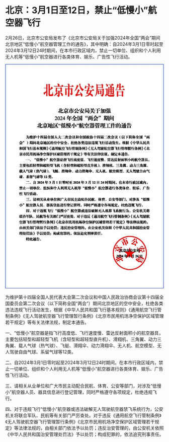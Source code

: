 # 北京：3月1日至12日，禁止“低慢小”航空器飞行

2月26日，北京市公安局发布了《北京市公安局关于加强2024年全国“两会”期间北京地区“低慢小”航空器管理工作的通告》，其中明确：自2024年3月1日零时起至2024年3月12日24时期间，在本市行政区域内，禁止一切单位、组织和个人利用无人机等“低慢小”航空器进行各类体育、娱乐、广告性飞行活动。

![deace23cb4f92fa809a1b1730f257bf5.jpg](https://raw.githubusercontent.com/qqhsx/qqnews_image/main/2024/02/27/北京：3月1日至12日，禁止“低慢小”航空器飞行/deace23cb4f92fa809a1b1730f257bf5.jpg)

为维护第十四届全国人民代表大会第二次会议和中国人民政治协商会议第十四届全国委员会第二次会议（以下简称全国“两会”）期间北京地区的空中安全，杜绝各类违法违规飞行活动发生，根据《中华人民共和国飞行基本规则》《通用航空飞行管制条例》《无人驾驶航空器飞行管理暂行条例》《北京市民用机场净空保护区域管理若干规定》等有关法律法规，制定本通告。

一、“低慢小”航空器是指飞行高度低、飞行速度慢、雷达反射面积小的航空器具，主要包括轻型和超轻型飞机（含轻型和超轻型直升机）、滑翔机、三角翼、动力三角翼、载人气球（热气球）、飞艇、滑翔伞、动力滑翔伞、无人机、航空模型、无人驾驶自由气球、系留气球等12类。

二、自2024年3月1日零时起至2024年3月12日24时期间，在本市行政区域内，禁止一切单位、组织和个人利用无人机等“低慢小”航空器进行各类体育、娱乐、广告性飞行活动。

三、请相关从业单位和广大市民主动配合民航、体育、公安等部门，对涉及“低慢小”航空器人员、器具信息进行登记管理，同时严格遵守各项规定，杜绝违规飞行。

四、对于违规飞行“低慢小”航空器或违法破解无人驾驶航空器禁飞系统行为，公安机关将联合军队、民航等有关部门严厉查处。对于违反《通用航空飞行管制条例》《无人驾驶航空器飞行管理暂行条例》《北京市民用机场净空保护区域管理若干规定》等法律法规的，由相关部门依法予以处罚；违反治安管理的，由公安机关依照《中华人民共和国治安管理处罚法》予以处罚；构成犯罪的，依法追究刑事责任。

